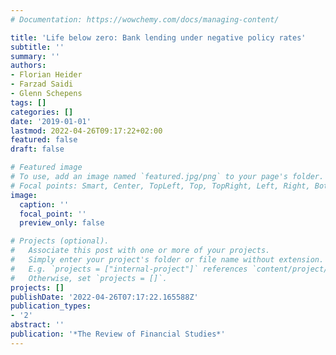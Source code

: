 ```yaml
---
# Documentation: https://wowchemy.com/docs/managing-content/

title: 'Life below zero: Bank lending under negative policy rates'
subtitle: ''
summary: ''
authors:
- Florian Heider
- Farzad Saidi
- Glenn Schepens
tags: []
categories: []
date: '2019-01-01'
lastmod: 2022-04-26T09:17:22+02:00
featured: false
draft: false

# Featured image
# To use, add an image named `featured.jpg/png` to your page's folder.
# Focal points: Smart, Center, TopLeft, Top, TopRight, Left, Right, BottomLeft, Bottom, BottomRight.
image:
  caption: ''
  focal_point: ''
  preview_only: false

# Projects (optional).
#   Associate this post with one or more of your projects.
#   Simply enter your project's folder or file name without extension.
#   E.g. `projects = ["internal-project"]` references `content/project/deep-learning/index.md`.
#   Otherwise, set `projects = []`.
projects: []
publishDate: '2022-04-26T07:17:22.165588Z'
publication_types:
- '2'
abstract: ''
publication: '*The Review of Financial Studies*'
---
```

